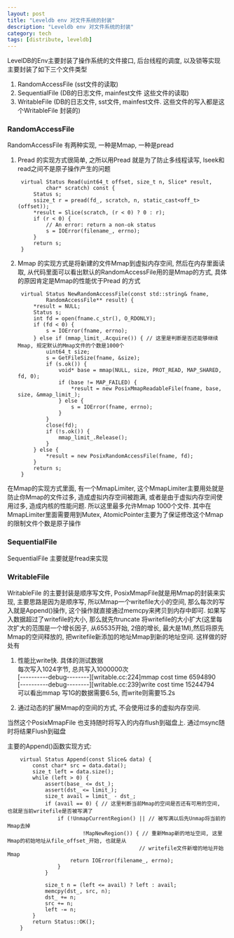 ```yaml
---
layout: post
title: "Leveldb env 对文件系统的封装"
description: "Leveldb env 对文件系统的封装"
category: tech
tags: [distribute, leveldb]
---
```

LevelDB的Env主要封装了操作系统的文件接口, 后台线程的调度, 以及锁等实现
主要封装了如下三个文件类型  

1. RandomAccessFile  (sst文件的读取) 
2. SequentialFile (DB的日志文件, mainfest文件 这些文件的读取)
3. WritableFile  (DB的日志文件, sst文件, mainfest文件. 这些文件的写入都是这个WritableFile 封装的)

### RandomAccessFile
RandomAccessFile 有两种实现, 一种是Mmap, 一种是pread

1. Pread 的实现方式很简单, 之所以用Pread 就是为了防止多线程读写, lseek和read之间不是原子操作产生的问题

        virtual Status Read(uint64_t offset, size_t n, Slice* result,
                char* scratch) const {
            Status s;
            ssize_t r = pread(fd_, scratch, n, static_cast<off_t>(offset));
            *result = Slice(scratch, (r < 0) ? 0 : r);
            if (r < 0) {
                // An error: return a non-ok status
                s = IOError(filename_, errno);
            }
            return s;
        }


2. Mmap 的实现方式是将新建的文件Mmap到虚拟内存空间, 然后在内存里面读取, 从代码里面可以看出默认的RandomAccessFile用的是Mmap的方式, 具体的原因肯定是Mmap的性能优于Pread 的方式

        virtual Status NewRandomAccessFile(const std::string& fname,
                RandomAccessFile** result) {
            *result = NULL;
            Status s;
            int fd = open(fname.c_str(), O_RDONLY);
            if (fd < 0) {
                s = IOError(fname, errno);
            } else if (mmap_limit_.Acquire()) { // 这里是判断是否还能够继续Mmap, 规定默认的Mmap文件的个数是1000个
                uint64_t size;
                s = GetFileSize(fname, &size);
                if (s.ok()) {
                    void* base = mmap(NULL, size, PROT_READ, MAP_SHARED, fd, 0);
                    if (base != MAP_FAILED) {
                        *result = new PosixMmapReadableFile(fname, base, size, &mmap_limit_);
                    } else {
                        s = IOError(fname, errno);
                    }
                }
                close(fd);
                if (!s.ok()) {
                    mmap_limit_.Release();
                }
            } else {
                *result = new PosixRandomAccessFile(fname, fd);
            }
            return s;
        }
 
在Mmap的实现方式里面, 有一个MmapLimiter, 这个MmapLimiter主要用处就是防止你Mmap的文件过多, 造成虚拟内存空间被跑满, 或者是由于虚拟内存空间使用过多, 造成内核的性能问题. 所以这里最多允许Mmap 1000个文件. 其中在MmapLimiter里面需要用到Mutex, AtomicPointer主要为了保证修改这个Mmap的限制文件个数是原子操作

### SequentialFile
SequentialFile 主要就是fread来实现

### WritableFile
WritableFile 的主要封装是顺序写文件, PosixMmapFile就是用Mmap的封装来实现, 主要思路是因为是顺序写, 所以Mmap一个writefile大小的空间, 那么每次的写入就是Append()操作, 这个操作就直接通过memcpy来拷贝到内存中即可. 如果写入数据超过了writefile的大小, 那么就先ftruncate 将writefile的大小扩大(这里每次扩大的范围是一个增长因子, 从65535开始, 2倍的增长, 最大是1M),然后将原先Mmap的空间释放的, 把writefile新添加的地址Mmap到新的地址空间. 这样做的好处有

1. 性能比write快. 具体的测试数据  
每次写入1024字节, 总共写入1000000次  
[----------debug--------][writable.cc:224]mmap cost time 6594890  
[----------debug--------][writable.cc:239]write cost time 15244794  
可以看出mmap 写1G的数据需要6.5s, 而write则需要15.2s

2. 通过动态的扩展Mmap的空间的方式, 不会使用过多的虚拟内存空间.

当然这个PosixMmapFile 也支持随时将写入的内存flush到磁盘上. 通过msync随时将结果Flush到磁盘

主要的Append()函数实现方式:

        virtual Status Append(const Slice& data) {
            const char* src = data.data();
            size_t left = data.size();
            while (left > 0) {
                assert(base_ <= dst_);
                assert(dst_ <= limit_);
                size_t avail = limit_ - dst_;
                if (avail == 0) { // 这里判断当前Mmap的空间是否还有可用的空间, 也就是当前writefile是否被写满了
                    if (!UnmapCurrentRegion() || // 被写满以后先Unmap将当前的Mmap去掉
                            !MapNewRegion()) { // 重新Mmap新的地址空间, 这里Mmap的初始地址从file_offset_开始, 也就是从
                                              // writefile文件新增的地址开始Mmap
                        return IOError(filename_, errno);
                    }
                }

                size_t n = (left <= avail) ? left : avail;
                memcpy(dst_, src, n);
                dst_ += n;
                src += n;
                left -= n;
            }
            return Status::OK();
        }

